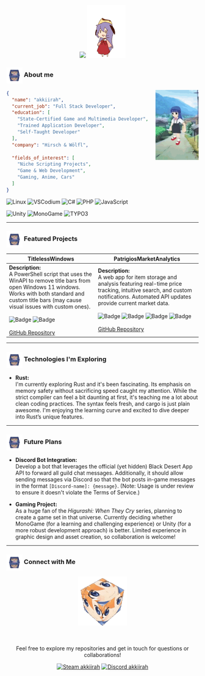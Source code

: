 <div align="center">
  <img src="https://readme-typing-svg.demolab.com/?font=Fira+Code&weight=500&size=20&duration=1000&pause=2500&color=7287FD&center=true&vCenter=true&multiline=true&repeat=false&width=670&height=180&lines=Hi%2C+I%27m+akkiirah.;Inspired+by+Hinamizawa+and+blessed+by+Oyashiro-sama%2C+;I+craft+innovative+solutions+from+Windows+tweaks;to+immersive+web+and+gaming+experiences.">
  <img src="https://github.com/akkiirah/akkiirah/blob/main/assets/hanyuu.gif" width="20%">
</div>


### <img src="https://github.com/akkiirah/akkiirah/blob/main/assets/rika-cube.gif" width="42px" align="absmiddle" /> About me

<div align="center">
  <img src="https://raw.githubusercontent.com/akkiirah/akkiirah/refs/heads/main/assets/rika-dance.gif" width="22.5%" align="right" />
</div>

```json
{
  "name": "akkiirah",
  "current_job": "Full Stack Developer",
  "education": [
    "State-Certified Game and Multimedia Developer",
    "Trained Application Developer",
    "Self-Taught Developer"
  ],
  "company": "Hirsch & Wölfl",
  
  "fields_of_interest": [
    "Niche Scripting Projects",
    "Game & Web Development",
    "Gaming, Anime, Cars"
  ]
}
```

<img src="https://img.shields.io/badge/OS-Linux-Informational?style=flat&logo=linux&logoColor=%23b4befe&color=%23b4befe" alt="Linux" /> <img src="https://img.shields.io/badge/Editor-VSCodium-informational?style=flat&logo=VSCodium&logoColor=%23b4befe&color=%23b4befe" alt="VSCodium" /> <img src="https://img.shields.io/badge/Code-C%23-informational?style=flat&logo=sharp&logoColor=%23b4befe&color=%23b4befe" alt="C#" /> <img src="https://img.shields.io/badge/Code-PHP-informational?style=flat&logo=PHP&logoColor=%23b4befe&color=%23b4befe" alt="PHP" /> <img src="https://img.shields.io/badge/Code-JavaScript-informational?style=flat&logo=JavaScript&logoColor=%23b4befe&color=%23b4befe" alt="JavaScript" />

<img src="https://img.shields.io/badge/Tools-Unity-informational?style=flat&logo=Unity&logoColor=%23b4befe&color=%23b4befe" alt="Unity" /> <img src="https://img.shields.io/badge/Tools-MonoGame-informational?style=flat&logo=MonoGame&logoColor=%23b4befe&color=%23b4befe" alt="MonoGame" /> <img src="https://img.shields.io/badge/Tools-TYPO3-informational?style=flat&logo=Typo3&logoColor=%23b4befe&color=%23b4befe" alt="TYPO3" />

---

### <img src="https://github.com/akkiirah/akkiirah/blob/main/assets/rika-cube.gif" width="42px" align="absmiddle" /> Featured Projects

| **TitlelessWindows** | **PatrigiosMarketAnalytics** |
| -------------------- | ---------------------------- |
| **Description:**<br>A PowerShell script that uses the WinAPI to remove title bars from open Windows 11 windows. Works with both standard and custom title bars (may cause visual issues with custom ones).<br><br>![Badge](https://img.shields.io/badge/Powershell-informational?style=flat&logoColor=%2311111b&labelColor=%23b4befe&color=%23b4befe) ![Badge](https://img.shields.io/badge/Bash-informational?style=flat&logo=GNU%20Bash&logoColor=%2311111b&labelColor=%23b4befe&color=%23b4befe)<br><br>[GitHub Repository](https://github.com/akkiirah/TitlelessWindows) | **Description:**<br>A web app for item storage and analysis featuring real-time price tracking, intuitive search, and custom notifications. Automated API updates provide current market data.<br><br>![Badge](https://img.shields.io/badge/PHP-informational?style=flat&logo=PHP&logoColor=%2311111b&labelColor=%23b4befe&color=%23b4befe) ![Badge](https://img.shields.io/badge/JavaScript-informational?style=flat&logo=JavaScript&logoColor=%2311111b&labelColor=%23b4befe&color=%23b4befe) ![Badge](https://img.shields.io/badge/Latte-informational?style=flat&logo=HTML5&logoColor=%2311111b&labelColor=%23b4befe&color=%23b4befe) ![Badge](https://img.shields.io/badge/SCSS-informational?style=flat&logo=Sass&logoColor=%2311111b&labelColor=%23b4befe&color=%23b4befe)<br><br>[GitHub Repository](https://github.com/akkiirah/PatrigiosMarketAnalytics) |

---

### <img src="https://github.com/akkiirah/akkiirah/blob/main/assets/rika-cube.gif" width="42px" align="absmiddle" /> Technologies I'm Exploring

- **Rust:**  
  I'm currently exploring Rust and it's been fascinating. Its emphasis on memory safety without sacrificing speed caught my attention. While the strict compiler can feel a bit daunting at first, it's teaching me a lot about clean coding practices. The syntax feels fresh, and cargo is just plain awesome. I'm enjoying the learning curve and excited to dive deeper into Rust’s unique features.

---

### <img src="https://github.com/akkiirah/akkiirah/blob/main/assets/rika-cube.gif" width="42px" align="absmiddle" /> Future Plans

- **Discord Bot Integration:**  
  Develop a bot that leverages the official (yet hidden) Black Desert App API to forward all guild chat messages. Additionally, it should allow sending messages via Discord so that the bot posts in-game messages in the format ``[Discord-name]: {message}``. (Note: Usage is under review to ensure it doesn't violate the Terms of Service.)

- **Gaming Project:**  
  As a huge fan of the *Higurashi: When They Cry* series, planning to create a game set in that universe. Currently deciding whether MonoGame (for a learning and challenging experience) or Unity (for a more robust development approach) is better. Limited experience in graphic design and asset creation, so collaboration is welcome!

---

### <img src="https://github.com/akkiirah/akkiirah/blob/main/assets/rika-cube.gif" width="42px" align="absmiddle" /> Connect with Me

<div align="center">
  <img src="https://github.com/akkiirah/akkiirah/blob/main/assets/rena-cube.gif" width="128px" alt="Rena Cube">
  
  <br><br>
  Feel free to explore my repositories and get in touch for questions or collaborations!
  
  [![Steam akkiirah](https://img.shields.io/badge/Steam-akkiirah-informational?style=flat&logo=Steam&logoColor=%23b4befe&color=%23b4befe&link=https://steamcommunity.com/id/akkiirah)](https://steamcommunity.com/id/akkiirah)
  [![Discord akkiirah](https://img.shields.io/badge/Discord-akkiirah-informational?style=flat&logo=Discord&logoColor=%23b4befe&color=%23b4befe&link=https://discord.com/)](https://discord.com/)
</div>


